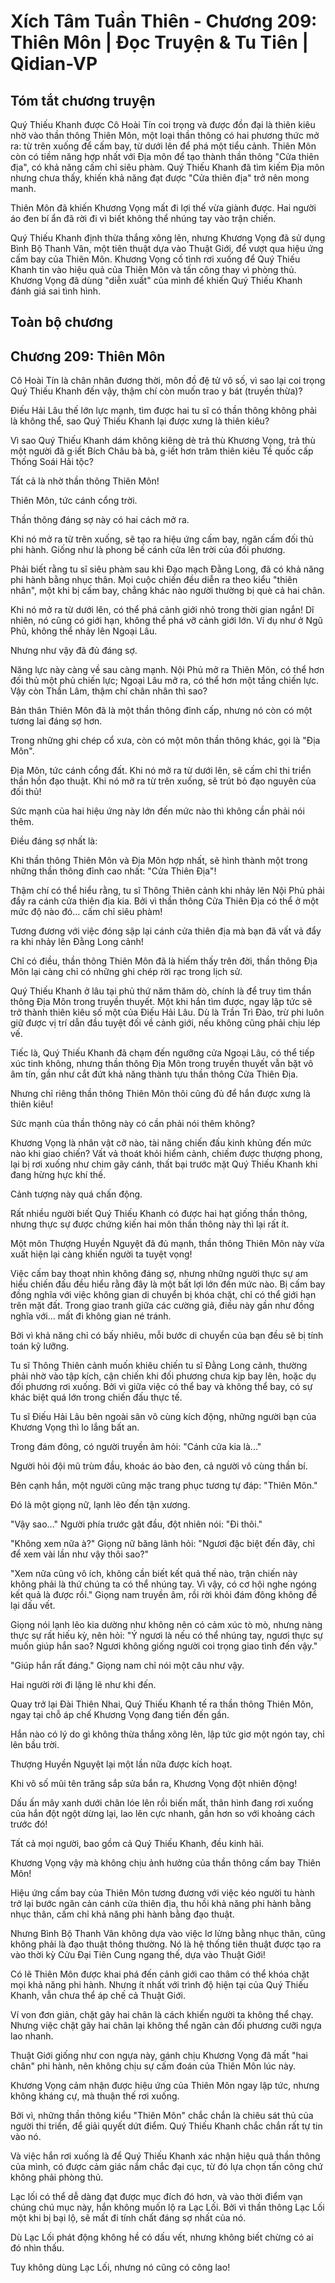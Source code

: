 # Xích Tâm Tuần Thiên - Chương 209: Thiên Môn | Đọc Truyện & Tu Tiên | Qidian-VP



## Tóm tắt chương truyện

Quý Thiếu Khanh được Cô Hoài Tín coi trọng và được đồn đại là thiên kiêu nhờ vào thần thông Thiên Môn, một loại thần thông có hai phương thức mở ra: từ trên xuống để cấm bay, từ dưới lên để phá một tiểu cảnh. Thiên Môn còn có tiềm năng hợp nhất với Địa môn để tạo thành thần thông "Cửa thiên địa", có khả năng cấm chỉ siêu phàm. Quý Thiếu Khanh đã tìm kiếm Địa môn nhưng chưa thấy, khiến khả năng đạt được "Cửa thiên địa" trở nên mong manh.

Thiên Môn đã khiến Khương Vọng mất đi lợi thế vừa giành được. Hai người áo đen bí ẩn đã rời đi vì biết không thể nhúng tay vào trận chiến.

Quý Thiếu Khanh định thừa thắng xông lên, nhưng Khương Vọng đã sử dụng Bình Bộ Thanh Vân, một tiên thuật dựa vào Thuật Giới, để vượt qua hiệu ứng cấm bay của Thiên Môn. Khương Vọng cố tình rơi xuống để Quý Thiếu Khanh tin vào hiệu quả của Thiên Môn và tấn công thay vì phòng thủ. Khương Vọng đã dùng "diễn xuất" của mình để khiến Quý Thiếu Khanh đánh giá sai tình hình.


## Toàn bộ chương

## Chương 209: Thiên Môn

Cô Hoài Tín là chân nhân đương thời, môn đồ đệ tử vô số, vì sao lại coi trọng Quý Thiếu Khanh đến vậy, thậm chí còn muốn trao y bát (truyền thừa)?

Điếu Hải Lâu thế lớn lực mạnh, tìm được hai tu sĩ có thần thông không phải là không thể, sao Quý Thiếu Khanh lại được xưng là thiên kiêu?

Vì sao Quý Thiếu Khanh dám không kiêng dè trả thù Khương Vọng, trả thù một người đã g·iết Bích Châu bà bà, g·iết hơn trăm thiên kiêu Tề quốc cấp Thống Soái Hải tộc?

Tất cả là nhờ thần thông Thiên Môn!

Thiên Môn, tức cánh cổng trời.

Thần thông đáng sợ này có hai cách mở ra.

Khi nó mở ra từ trên xuống, sẽ tạo ra hiệu ứng cấm bay, ngăn cấm đối thủ phi hành. Giống như là phong bế cánh cửa lên trời của đối phương.

Phải biết rằng tu sĩ siêu phàm sau khi Đạo mạch Đằng Long, đã có khả năng phi hành bằng nhục thân. Mọi cuộc chiến đều diễn ra theo kiểu "thiên nhân", một khi bị cấm bay, chẳng khác nào người thường bị què cả hai chân.

Khi nó mở ra từ dưới lên, có thể phá cảnh giới nhỏ trong thời gian ngắn! Dĩ nhiên, nó cũng có giới hạn, không thể phá vỡ cảnh giới lớn. Ví dụ như ở Ngũ Phủ, không thể nhảy lên Ngoại Lâu.

Nhưng như vậy đã đủ đáng sợ.

Năng lực này càng về sau càng mạnh. Nội Phủ mở ra Thiên Môn, có thể hơn đối thủ một phủ chiến lực; Ngoại Lâu mở ra, có thể hơn một tầng chiến lực. Vậy còn Thần Lâm, thậm chí chân nhân thì sao?

Bản thân Thiên Môn đã là một thần thông đỉnh cấp, nhưng nó còn có một tương lai đáng sợ hơn.

Trong những ghi chép cổ xưa, còn có một môn thần thông khác, gọi là "Địa Môn".

Địa Môn, tức cánh cổng đất. Khi nó mở ra từ dưới lên, sẽ cấm chỉ thi triển thần hồn đạo thuật. Khi nó mở ra từ trên xuống, sẽ trút bỏ đạo nguyên của đối thủ!

Sức mạnh của hai hiệu ứng này lớn đến mức nào thì không cần phải nói thêm.

Điều đáng sợ nhất là:

Khi thần thông Thiên Môn và Địa Môn hợp nhất, sẽ hình thành một trong những thần thông đỉnh cao nhất: "Cửa Thiên Địa"!

Thậm chí có thể hiểu rằng, tu sĩ Thông Thiên cảnh khi nhảy lên Nội Phủ phải đẩy ra cánh cửa thiên địa kia. Bởi vì thần thông Cửa Thiên Địa có thể ở một mức độ nào đó... cấm chỉ siêu phàm!

Tương đương với việc đóng sập lại cánh cửa thiên địa mà bạn đã vất vả đẩy ra khi nhảy lên Đằng Long cảnh!

Chỉ có điều, thần thông Thiên Môn đã là hiếm thấy trên đời, thần thông Địa Môn lại càng chỉ có những ghi chép rời rạc trong lịch sử.

Quý Thiếu Khanh ở lâu tại phủ thứ năm thăm dò, chính là để truy tìm thần thông Địa Môn trong truyền thuyết. Một khi hắn tìm được, ngay lập tức sẽ trở thành thiên kiêu số một của Điếu Hải Lâu. Dù là Trần Trì Đào, trừ phi luôn giữ được vị trí dẫn đầu tuyệt đối về cảnh giới, nếu không cũng phải chịu lép vế.

Tiếc là, Quý Thiếu Khanh đã chạm đến ngưỡng cửa Ngoại Lâu, có thể tiếp xúc tinh không, nhưng thần thông Địa Môn trong truyền thuyết vẫn bặt vô âm tín, gần như cắt đứt khả năng thành tựu thần thông Cửa Thiên Địa.

Nhưng chỉ riêng thần thông Thiên Môn thôi cũng đủ để hắn được xưng là thiên kiêu!

Sức mạnh của thần thông này có cần phải nói thêm không?

Khương Vọng là nhân vật cỡ nào, tài năng chiến đấu kinh khủng đến mức nào khi giao chiến? Vất vả thoát khỏi hiểm cảnh, chiếm được thượng phong, lại bị rơi xuống như chim gãy cánh, thất bại trước mặt Quý Thiếu Khanh khi đang hừng hực khí thế.

Cảnh tượng này quá chấn động.

Rất nhiều người biết Quý Thiếu Khanh có được hai hạt giống thần thông, nhưng thực sự được chứng kiến hai môn thần thông này thì lại rất ít.

Một môn Thượng Huyền Nguyệt đã đủ mạnh, thần thông Thiên Môn này vừa xuất hiện lại càng khiến người ta tuyệt vọng!

Việc cấm bay thoạt nhìn không đáng sợ, nhưng những người thực sự am hiểu chiến đấu đều hiểu rằng đây là một bất lợi lớn đến mức nào. Bị cấm bay đồng nghĩa với việc không gian di chuyển bị khóa chặt, chỉ có thể giới hạn trên mặt đất. Trong giao tranh giữa các cường giả, điều này gần như đồng nghĩa với... mất đi không gian né tránh.

Bởi vì khả năng chỉ có bấy nhiêu, mỗi bước di chuyển của bạn đều sẽ bị tính toán kỹ lưỡng.

Tu sĩ Thông Thiên cảnh muốn khiêu chiến tu sĩ Đằng Long cảnh, thường phải nhờ vào tập kích, cận chiến khi đối phương chưa kịp bay lên, hoặc dụ đối phương rơi xuống. Bởi vì giữa việc có thể bay và không thể bay, có sự khác biệt quá lớn trong chiến đấu thực tế.

Tu sĩ Điếu Hải Lâu bên ngoài sân vô cùng kích động, những người bạn của Khương Vọng thì lo lắng bất an.

Trong đám đông, có người truyền âm hỏi: "Cánh cửa kia là..."

Người hỏi đội mũ trùm đầu, khoác áo bào đen, cả người vô cùng thần bí.

Bên cạnh hắn, một người cũng mặc trang phục tương tự đáp: "Thiên Môn."

Đó là một giọng nữ, lạnh lẽo đến tận xương.

"Vậy sao..." Người phía trước gật đầu, đột nhiên nói: "Đi thôi."

"Không xem nữa à?" Giọng nữ băng lãnh hỏi: "Ngươi đặc biệt đến đây, chỉ để xem vài lần như vậy thôi sao?"

"Xem nữa cũng vô ích, không cần biết kết quả thế nào, trận chiến này không phải là thứ chúng ta có thể nhúng tay. Vì vậy, có cơ hội nghe ngóng kết quả là được rồi." Giọng nam truyền âm, rồi rời khỏi đám đông không để lại dấu vết.

Giọng nói lạnh lẽo kia dường như không nên có cảm xúc tò mò, nhưng nàng thực sự rất hiếu kỳ, nên hỏi: "Ý ngươi là nếu có thể nhúng tay, ngươi thực sự muốn giúp hắn sao? Ngươi không giống người coi trọng giao tình đến vậy."

"Giúp hắn rất đáng." Giọng nam chỉ nói một câu như vậy.

Hai người rời đi lặng lẽ như khi đến.

Quay trở lại Đài Thiên Nhai, Quý Thiếu Khanh tế ra thần thông Thiên Môn, ngay tại chỗ áp chế Khương Vọng đang tiến đến gần.

Hắn nào có lý do gì không thừa thắng xông lên, lập tức giơ một ngón tay, chỉ lên bầu trời.

Thượng Huyền Nguyệt lại một lần nữa được kích hoạt.

Khi vô số mũi tên trăng sắp sửa bắn ra, Khương Vọng đột nhiên động!

Dấu ấn mây xanh dưới chân lóe lên rồi biến mất, thân hình đang rơi xuống của hắn đột ngột dừng lại, lao lên cực nhanh, gần hơn so với khoảng cách trước đó!

Tất cả mọi người, bao gồm cả Quý Thiếu Khanh, đều kinh hãi.

Khương Vọng vậy mà không chịu ảnh hưởng của thần thông cấm bay Thiên Môn!

Hiệu ứng cấm bay của Thiên Môn tương đương với việc kéo người tu hành trở lại bước ngăn cản cánh cửa thiên địa, thu hồi khả năng phi hành bằng nhục thân, cấm chỉ khả năng phi hành bằng đạo thuật.

Nhưng Bình Bộ Thanh Vân không dựa vào việc lơ lửng bằng nhục thân, cũng không phải là đạo thuật thông thường. Nó là hệ thống tiên thuật được tạo ra vào thời kỳ Cửu Đại Tiên Cung ngang thế, dựa vào Thuật Giới!

Có lẽ Thiên Môn được khai phá đến cảnh giới cao thâm có thể khóa chặt mọi khả năng phi hành. Nhưng ít nhất với trình độ hiện tại của Quý Thiếu Khanh, vẫn chưa thể áp chế cả Thuật Giới.

Ví von đơn giản, chặt gãy hai chân là cách khiến người ta không thể chạy. Nhưng việc chặt gãy hai chân lại không thể ngăn cản đối phương cưỡi ngựa lao nhanh.

Thuật Giới giống như con ngựa này, gánh chịu Khương Vọng đã mất "hai chân" phi hành, nên không chịu sự cấm đoán của Thiên Môn lúc này.

Khương Vọng cảm nhận được hiệu ứng của Thiên Môn ngay lập tức, nhưng không kháng cự, mà thuận thế rơi xuống.

Bởi vì, những thần thông kiểu "Thiên Môn" chắc chắn là chiêu sát thủ của người thi triển, để giải quyết dứt điểm. Quý Thiếu Khanh chắc chắn rất tự tin vào nó.

Và việc hắn rơi xuống là để Quý Thiếu Khanh xác nhận hiệu quả thần thông của mình, có được cảm giác nắm chắc đại cục, từ đó lựa chọn tấn công chứ không phải phòng thủ.

Lạc lối có thể dễ dàng đạt được mục đích đó hơn, và vào thời điểm vạn chúng chú mục này, hắn không muốn lộ ra Lạc Lối. Bởi vì thần thông Lạc Lối một khi bị bại lộ, sẽ mất đi tính chất đáng sợ nhất của nó.

Dù Lạc Lối phát động không hề có dấu vết, nhưng không biết chừng có ai đó nhìn thấu.

Tuy không dùng Lạc Lối, nhưng nó cũng có công lao!